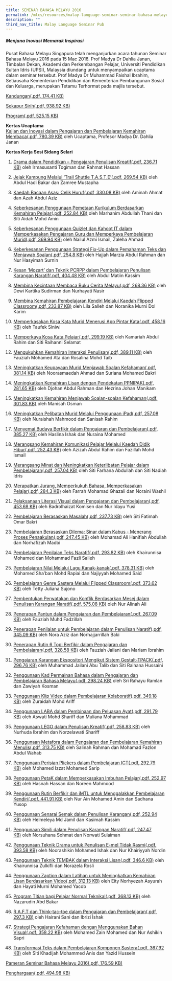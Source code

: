 ```yaml
---
title: SEMINAR BAHASA MELAYU 2016
permalink: /mlcs/resources/malay-language-seminar-seminar-bahasa-melayu-publications/seminar-bahasa-melayu-2016/
description: ""
third_nav_title: Malay Language Seminar Pub
---
```

##### **Menjana Inovasi Memarak Inspirasi**

Pusat Bahasa Melayu Singapura telah menganjurkan acara tahunan Seminar Bahasa Melayu 2016 pada 15 Mac 2016. Prof Madya Dr Dahlia Janan, Timbalan Dekan, Akademi dan Perkembangan Pelajar, Universiti Pendidikan Sultan Idris (UPSI), Malaysia diundang untuk menyampaikan ucaptama dalam seminar tersebut. Prof Madya Dr Muhammad Faishal Ibrahim, Setiausaha Kementerian Pendidikan dan Kementerian Pembangunan Sosial dan Keluarga, merupakan Tetamu Terhormat pada majlis tersebut.

[Kandungan(.pdf, 174.41 KB)](/files/sbm16-kandungan.pdf)

[Sekapur Sirih(.pdf, 938.92 KB)](/files/sbm16-sekapur_sirih.pdf)

[Program(.pdf, 525.15 KB)](/files/sbm16-program.pdf)

**Kertas Ucaptama**  
[Kajian dan Inovasi dalam Pengajaran dan Pembelajaran Kemahiran Membaca(.pdf, 780.39 KB)](/files/sbm16-kertas_ucaptama.pdf) oleh Ucaptama, Profesor Madya Dr. Dahlia Janan

**Kertas Kerja Sesi Sidang Selari**

1.  [Drama dalam Pendidikan – Pengajaran Penulisan Kreatif(.pdf, 236.71 KB)](/files/sbm16-1.pdf) oleh Irmasusanti Togiman dan Rahmat Hassan
2.  [Jejak Kampung Melalui ‘Trail Shuttle T.A.S.T.E’(.pdf, 269.54 KB)](/files/sbm16-2.pdf) oleh Abdul Hadi Bakar dan Zamree Mustapha
3.  [Kaedah Bacaan Asas: Celik Huruf(.pdf, 330.08 KB)](/files/sbm16-3.pdf) oleh Aminah Ahmat dan Azah Abdul Aziz
4.  [Keberkesanan Penggunaan Pemetaan Kurikulum Berdasarkan Kemahiran Pelajar(.pdf, 252.84 KB)](/files/sbm16-4.pdf) oleh Marhanim Abdullah Thani dan Siti Aidah Mohd Amin
5.  [Keberkesanan Penggunaan Quizlet dan Kahoot IT dalam Memperkasakan Pengajaran Guru dan Memperkaya Pembelajaran Murid(.pdf, 369.94 KB)](/files/sbm16-5.pdf) oleh Nailul Azmi Ismail, Zaleha Ahmad
6.  [Keberkesanan Penggunaan Strategi Fix-Up dalam Pemahaman Teks dan Menjawab Soalan(.pdf, 254.8 KB)](/files/sbm16-6.pdf) oleh Hajjah Marzia Abdul Rahman dan Nur Hasyimah Surnin
7.  [Kesan ‘Mozart’ dan Teknik PCRPP dalam Pembelajaran Penulisan Karangan Naratif(.pdf, 404.48 KB)](/files/sbm16-7.pdf) oleh Abdul Matiin Kassim
8.  [Membina Kecintaan Membaca Buku Cerita Melayu(.pdf, 268.36 KB)](/files/sbm16-8.pdf) oleh Dewi Kartika Sudirman dan Nurhayati Nasir
9.  [Membina Kemahiran Pembelajaran Kendiri Melalui Kaedah Flipped Classroom(.pdf, 233.87 KB)](/files/sbm16-9.pdf) oleh Lila Salleh dan Noranika Murni Dol Karim
10.  [Memperkasakan Kosa Kata Murid Menerusi App Pintar Kata(.pdf, 458.16 KB)](/files/sbm16-10.pdf) oleh Taufek Siniwi
11.  [Memperkaya Kosa Kata Pelajar(.pdf, 299.19 KB)](/files/sbm16-%2011.pdf) oleh Kamariah Abdul Rahim dan Siti Raihanni Selamat
12.  [Mengukuhkan Kemahiran Interaksi Penulisan(.pdf, 389.11 KB)](https://academyofsingaporeteachers.moe.edu.sg/docs/librariesprovider6/ml-poetry-sg50/seminar-bahasa-melayu-2016/kertas-kerja-sesi-sidang-selari/sbm16-12.pdf?sfvrsn=40576d3d_2 "Mengukuhkan Kemahiran Interaksi Penulisan") oleh Fauziah Mohamed Ata dan Rosalina Mohd Taib
13.  [Meningkatkan Keupayaan Murid Menjawab Soalan Kefahaman(.pdf, 381.14 KB)](https://academyofsingaporeteachers.moe.edu.sg/docs/librariesprovider6/ml-poetry-sg50/seminar-bahasa-melayu-2016/kertas-kerja-sesi-sidang-selari/sbm16-13.pdf?sfvrsn=16287397_2 "Meningkatkan Keupayaan Murid Menjawab Soalan Kefahaman") oleh Noorasmaedah Ahmad dan Suriana Mohamed Bakri
14.  [Meningkatkan Kemahiran Lisan dengan Pendekatan PPNIPAK(.pdf, 281.65 KB)](https://academyofsingaporeteachers.moe.edu.sg/docs/librariesprovider6/ml-poetry-sg50/seminar-bahasa-melayu-2016/kertas-kerja-sesi-sidang-selari/sbm16-14.pdf?sfvrsn=12625255_2 "Meningkatkan Kemahiran Lisan dengan Pendekatan PPNIPAK") oleh Djohan Abdul Rahman dan Hezrina Johan Manikam
15.  [Meningkatkan Kemahiran Menjawab Soalan-soalan Kefahaman(.pdf, 301.83 KB)](https://academyofsingaporeteachers.moe.edu.sg/docs/librariesprovider6/ml-poetry-sg50/seminar-bahasa-melayu-2016/kertas-kerja-sesi-sidang-selari/sbm16-15.pdf?sfvrsn=e16d1b60_2 "Meningkatkan Kemahiran Menjawab Soalan-soalan Kefahaman") oleh Manisah Osman
16.  [Meningkatkan Pelibatan Murid Melalui Penggunaan iPad(.pdf, 257.08 KB)](https://academyofsingaporeteachers.moe.edu.sg/docs/librariesprovider6/ml-poetry-sg50/seminar-bahasa-melayu-2016/kertas-kerja-sesi-sidang-selari/sbm16-16.pdf?sfvrsn=99377f6_2 "Meningkatkan Pelibatan Murid Melalui Penggunaan iPad") oleh Nuraishah Mahmood dan Sanisah Rahim
17.  [Menyemai Budaya Berfikir dalam Pengajaran dan Pembelajaran(.pdf, 385.27 KB)](https://academyofsingaporeteachers.moe.edu.sg/docs/librariesprovider6/ml-poetry-sg50/seminar-bahasa-melayu-2016/kertas-kerja-sesi-sidang-selari/sbm16-17.pdf?sfvrsn=53d8dcca_2 "Menyemai Budaya Berfikir dalam Pengajaran dan Pembelajaran") oleh Haslina Ishak dan Nuraina Mohamed
18.  [Merangsang Kemahiran Komunikasi Pelajar Melalui Kaedah Didik Hibur(.pdf, 252.43 KB)](https://academyofsingaporeteachers.moe.edu.sg/docs/librariesprovider6/ml-poetry-sg50/seminar-bahasa-melayu-2016/kertas-kerja-sesi-sidang-selari/sbm16-18.pdf?sfvrsn=57087e26_2 "Merangsang Kemahiran Komunikasi Pelajar Melalui Kaedah Didik Hibur") oleh Azizah Abdul Rahim dan Fazillah Mohd Ismail
19.  [Merangsang Minat dan Meningkatkan Keterlibatan Pelajar dalam Pembelajaran(.pdf, 257.04 KB)](https://academyofsingaporeteachers.moe.edu.sg/docs/librariesprovider6/ml-poetry-sg50/seminar-bahasa-melayu-2016/kertas-kerja-sesi-sidang-selari/sbm16-19.pdf?sfvrsn=39df63a0_2 "Merangsang Minat dan Meningkatkan Keterlibatan Pelajar dalam Pembelajaran") oleh Siti Farhana Abdullah dan Siti Nadiah Idris
20.  [Merapatkan Jurang, Memperkukuh Bahasa, Memperkasakan Pelajar(.pdf, 284.3 KB)](https://academyofsingaporeteachers.moe.edu.sg/docs/librariesprovider6/ml-poetry-sg50/seminar-bahasa-melayu-2016/kertas-kerja-sesi-sidang-selari/sbm16-20.pdf?sfvrsn=8dfd8e5d_2 "Merapatkan Jurang, Memperkukuh Bahasa, Memperkasakan Pelajar") oleh Farrah Mohamad Ghazali dan Noraini Washil
21.  [Pelaksanaan Literasi Visual dalam Pengajaran dan Pembelajaran(.pdf, 453.68 KB)](https://academyofsingaporeteachers.moe.edu.sg/docs/librariesprovider6/ml-poetry-sg50/seminar-bahasa-melayu-2016/kertas-kerja-sesi-sidang-selari/sbm16-21.pdf?sfvrsn=122a8d06_2 "Pelaksanaan Literasi Visual dalam Pengajaran dan Pembelajaran") oleh Badrolhaizat Komisen dan Nur Idayu Yusi
22.  [Pembelajaran Berasaskan Masalah(.pdf, 237.73 KB)](https://academyofsingaporeteachers.moe.edu.sg/docs/librariesprovider6/ml-poetry-sg50/seminar-bahasa-melayu-2016/kertas-kerja-sesi-sidang-selari/sbm16-22.pdf?sfvrsn=555c2d53_2 "Pembelajaran Berasaskan Masalah") oleh Siti Fatimah Omar Bakri
23.  [Pembelajaran Berasaskan Dilema: Sinar dalam Kabus - Menerang Proses Penaakulan(.pdf, 247.45 KB)](https://academyofsingaporeteachers.moe.edu.sg/docs/librariesprovider6/ml-poetry-sg50/seminar-bahasa-melayu-2016/kertas-kerja-sesi-sidang-selari/sbm16-23.pdf?sfvrsn=c86930be_2 "Pembelajaran Berasaskan Dilema: Sinar dalam Kabus - Menerang Proses Penaakulan") oleh Mohamad Ali Hanifiah Abdullah dan Norhafizah Madbi
24.  [Pembelajaran Penilaian Teks Naratif(.pdf, 293.82 KB)](https://academyofsingaporeteachers.moe.edu.sg/docs/librariesprovider6/ml-poetry-sg50/seminar-bahasa-melayu-2016/kertas-kerja-sesi-sidang-selari/sbm16-24.pdf?sfvrsn=da21c5d0_2 "Pembelajaran Penilaian Teks Naratif") oleh Khairunnisa Mohamed dan Mohammad Fazli Salleh
25.  [Pembelajaran Nilai Melalui Lagu Kanak-kanak(.pdf, 378.31 KB)](https://academyofsingaporeteachers.moe.edu.sg/docs/librariesprovider6/ml-poetry-sg50/seminar-bahasa-melayu-2016/kertas-kerja-sesi-sidang-selari/sbm16-25.pdf?sfvrsn=296060e3_2 "Pembelajaran Nilai Melalui Lagu Kanak-kanak") oleh Mohamed Sha’ban Mohd Rapiai dan Najiyyah Mohamed Said
26.  [Pembelajaran Genre Sastera Melalui Flipped Classroom(.pdf, 373.62 KB)](https://academyofsingaporeteachers.moe.edu.sg/docs/librariesprovider6/ml-poetry-sg50/seminar-bahasa-melayu-2016/kertas-kerja-sesi-sidang-selari/sbm16-26.pdf?sfvrsn=3ba93cc1_2 "Pembelajaran Genre Sastera Melalui Flipped Classroom") oleh Tetty Juliana Sujono
27.  [Pembentukan Perwatakan dan Konflik Berdasarkan Mesej dalam Penulisan Karangan Naratif(.pdf, 575.08 KB)](https://academyofsingaporeteachers.moe.edu.sg/docs/librariesprovider6/ml-poetry-sg50/seminar-bahasa-melayu-2016/kertas-kerja-sesi-sidang-selari/sbm16-27.pdf?sfvrsn=3f34b784_2 "Pembentukan Perwatakan dan Konflik Berdasarkan Mesej dalam Penulisan Karangan Naratif") oleh Nur Alinah Ali
28.  [Penerapan Pantun dalam Pengajaran dan Pembelajaran(.pdf, 267.09 KB)](https://academyofsingaporeteachers.moe.edu.sg/docs/librariesprovider6/ml-poetry-sg50/seminar-bahasa-melayu-2016/kertas-kerja-sesi-sidang-selari/sbm16-28.pdf?sfvrsn=f879d080_2 "Penerapan Pantun dalam Pengajaran dan Pembelajaran") oleh Fauziah Muhd Fadzillah
29.  [Penerapan Penilaian untuk Pembelajaran dalam Penulisan Naratif(.pdf, 345.09 KB)](https://academyofsingaporeteachers.moe.edu.sg/docs/librariesprovider6/ml-poetry-sg50/seminar-bahasa-melayu-2016/kertas-kerja-sesi-sidang-selari/sbm16-29.pdf?sfvrsn=a7ac4810_2 "Penerapan Penilaian untuk Pembelajaran dalam Penulisan Naratif") oleh Nora Aziz dan Norhajjarrillah Baki
30.  [Penerapan Rutin 6 Topi Berfikir dalam Pengajaran dan Pembelajaran(.pdf, 328.58 KB)](https://academyofsingaporeteachers.moe.edu.sg/docs/librariesprovider6/ml-poetry-sg50/seminar-bahasa-melayu-2016/kertas-kerja-sesi-sidang-selari/sbm16-30.pdf?sfvrsn=3aec612c_2 "Penerapan Rutin 6 Topi Berfikir dalam Pengajaran dan Pembelajaran") oleh Fauziah Jailani dan Mariam Ibrahim
31.  [Pengajaran Karangan Ekspositori Mengikut Sistem Gestalt-TPACK(.pdf, 296.76 KB)](https://academyofsingaporeteachers.moe.edu.sg/docs/librariesprovider6/ml-poetry-sg50/seminar-bahasa-melayu-2016/kertas-kerja-sesi-sidang-selari/sbm16-31.pdf?sfvrsn=391130b0_2 "Pengajaran Karangan Ekspositori Mengikut Sistem Gestalt-TPACK") oleh Muhammad Jailani Abu Talib dan Siti Raihana Hussaini
32.  [Penggunaan Kad Permainan Bahasa dalam Pengajaran dan Pembelajaran Bahasa Melayu(.pdf, 298.24 KB)](https://academyofsingaporeteachers.moe.edu.sg/docs/librariesprovider6/ml-poetry-sg50/seminar-bahasa-melayu-2016/kertas-kerja-sesi-sidang-selari/sbm16-32.pdf?sfvrsn=1d94754c_2 "Penggunaan Kad Permainan Bahasa dalam Pengajaran dan Pembelajaran Bahasa Melayu") oleh Sri Rahayu Ramlan dan Zawiyah Kosman
33.  [Penggunaan Klip Video dalam Pembelajaran Kolaboratif(.pdf, 349.18 KB)](https://academyofsingaporeteachers.moe.edu.sg/docs/librariesprovider6/ml-poetry-sg50/seminar-bahasa-melayu-2016/kertas-kerja-sesi-sidang-selari/sbm16-33.pdf?sfvrsn=4a8c11a3_2 "Penggunaan Klip Video dalam Pembelajaran Kolaboratif") oleh Zuraidah Mohd Ariff
34.  [Penggunaan LABA dalam Pembinaan dan Peluasan Ayat(.pdf, 291.79 KB)](https://academyofsingaporeteachers.moe.edu.sg/docs/librariesprovider6/ml-poetry-sg50/seminar-bahasa-melayu-2016/kertas-kerja-sesi-sidang-selari/sbm16-34.pdf?sfvrsn=5d64580_2 "Penggunaan LABA dalam Pembinaan dan Peluasan Ayat") oleh Aswati Mohd Shariff dan Muliana Mohammad
35.  [Penggunaan LEGO dalam Penulisan Kreatif(.pdf, 258.83 KB)](https://academyofsingaporeteachers.moe.edu.sg/docs/librariesprovider6/ml-poetry-sg50/seminar-bahasa-melayu-2016/kertas-kerja-sesi-sidang-selari/sbm16-35.pdf?sfvrsn=9ba085c0_2 "Penggunaan LEGO dalam Penulisan Kreatif") oleh Nurhuda Ibrahim dan Norzelawati Shariff
36.  [Penggunaan Metafora dalam Pengajaran dan Pembelajaran Kemahiran Menulis(.pdf, 313.75 KB)](https://academyofsingaporeteachers.moe.edu.sg/docs/librariesprovider6/ml-poetry-sg50/seminar-bahasa-melayu-2016/kertas-kerja-sesi-sidang-selari/sbm16-36.pdf?sfvrsn=ead79e84_2 "Penggunaan Metafora dalam Pengajaran dan Pembelajaran Kemahiran Menulis") oleh Salinah Rahman dan Mohamad Fazlon Abdul Wahab
37.  [Penggunaan Perisian Plickers dalam Pembelajaran ICT(.pdf, 292.79 KB)](https://academyofsingaporeteachers.moe.edu.sg/docs/librariesprovider6/ml-poetry-sg50/seminar-bahasa-melayu-2016/kertas-kerja-sesi-sidang-selari/sbm16-37.pdf?sfvrsn=dbd37ada_2 "Penggunaan Perisian Plickers dalam Pembelajaran ICT") oleh Mohamed Izzat Mohamed Sarip
38.  [Penggunaan PetaK dalam Memperkasakan Imbuhan Pelajar(.pdf, 252.97 KB)](https://academyofsingaporeteachers.moe.edu.sg/docs/librariesprovider6/ml-poetry-sg50/seminar-bahasa-melayu-2016/kertas-kerja-sesi-sidang-selari/sbm16-38.pdf?sfvrsn=79fa5376_2 "Penggunaan PetaK dalam Memperkasakan Imbuhan Pelajar") oleh Hasnah Hassan dan Noreen Mahmood  
    
39.  [Penggunaan Rutin Berfikir dan iMTL untuk Menggalakkan Pembelajaran Kendiri(.pdf, 441.91 KB)](https://academyofsingaporeteachers.moe.edu.sg/docs/librariesprovider6/ml-poetry-sg50/seminar-bahasa-melayu-2016/kertas-kerja-sesi-sidang-selari/sbm16-39.pdf?sfvrsn=b0fedca1_2 "Penggunaan Rutin Berfikir dan iMTL untuk Menggalakkan Pembelajaran Kendiri") oleh Nur Ain Mohamed Amin dan Sadhana Yusop
40.  [Penggunaan Senarai Semak dalam Penulisan Karangan(.pdf, 252.94 KB)](https://academyofsingaporeteachers.moe.edu.sg/docs/librariesprovider6/ml-poetry-sg50/seminar-bahasa-melayu-2016/kertas-kerja-sesi-sidang-selari/sbm16-40.pdf?sfvrsn=c8aa4674_2 "Penggunaan Senarai Semak dalam Penulisan Karangan") oleh Helmeleya Md Jamil dan Kasimah Kassim
41.  [Penggunaan Simili dalam Penulisan Karangan Naratif(.pdf, 247.47 KB)](https://academyofsingaporeteachers.moe.edu.sg/docs/librariesprovider6/ml-poetry-sg50/seminar-bahasa-melayu-2016/kertas-kerja-sesi-sidang-selari/sbm16-41.pdf?sfvrsn=81d7d6f6_2 "Penggunaan Simili dalam Penulisan Karangan Naratif") oleh Norsuhana Sohmat dan Norwati Sulaiman
42.  [Penggunaan Teknik Drama untuk Penulisan E-mel Tidak Rasmi(.pdf, 393.58 KB)](https://academyofsingaporeteachers.moe.edu.sg/docs/librariesprovider6/ml-poetry-sg50/seminar-bahasa-melayu-2016/kertas-kerja-sesi-sidang-selari/sbm16-42.pdf?sfvrsn=5216f40a_2 "Penggunaan Teknik Drama untuk Penulisan E-mel Tidak Rasmi") oleh Noorashikin Mohamed Ishak dan Nur Khairiyyah Nordin
43.  [Penggunaan Teknik TEMBAK dalam Interaksi Lisan(.pdf, 346.6 KB)](https://academyofsingaporeteachers.moe.edu.sg/docs/librariesprovider6/ml-poetry-sg50/seminar-bahasa-melayu-2016/kertas-kerja-sesi-sidang-selari/sbm16-43.pdf?sfvrsn=f4080352_2 "Penggunaan Teknik TEMBAK dalam Interaksi Lisan") oleh Khairunnisa Zulkifli dan Norazela Rosli
44.  [Penggunaan Zaption dalam Latihan untuk Meningkatkan Kemahiran Lisan Berdasarkan Video(.pdf, 312.13 KB)](https://academyofsingaporeteachers.moe.edu.sg/docs/librariesprovider6/ml-poetry-sg50/seminar-bahasa-melayu-2016/kertas-kerja-sesi-sidang-selari/sbm16-44.pdf?sfvrsn=9119b2a_2 "Penggunaan Zaption dalam Latihan untuk Meningkatkan Kemahiran Lisan Berdasarkan Video") oleh Eity Norhyezah Asyurah dan Hayati Murni Mohamed Yacob
45.  [Program Titian bagi Pelajar Normal Teknikal(.pdf, 368.13 KB)](https://academyofsingaporeteachers.moe.edu.sg/docs/librariesprovider6/ml-poetry-sg50/seminar-bahasa-melayu-2016/kertas-kerja-sesi-sidang-selari/sbm16-45.pdf?sfvrsn=21182943_2 "Program Titian bagi Pelajar Normal Teknikal") oleh Nazarudin Abd Bakar
46.  [R.A.F.T dan Think-tac-toe dalam Pengajaran dan Pembelajaran(.pdf, 297.3 KB)](https://academyofsingaporeteachers.moe.edu.sg/docs/librariesprovider6/ml-poetry-sg50/seminar-bahasa-melayu-2016/kertas-kerja-sesi-sidang-selari/sbm16-46.pdf?sfvrsn=e025337e_2 "R.A.F.T dan Think-tac-toe dalam Pengajaran dan Pembelajaran") oleh Hairani Sani dan Ibrizi Ishak
47.  [Strategi Pengajaran Kefahaman dengan Menggunakan Bahan Visual(.pdf, 358.22 KB)](https://academyofsingaporeteachers.moe.edu.sg/docs/librariesprovider6/ml-poetry-sg50/seminar-bahasa-melayu-2016/kertas-kerja-sesi-sidang-selari/sbm16-47.pdf?sfvrsn=535fc935_2 "Strategi Pengajaran Kefahaman dengan Menggunakan Bahan Visual") oleh Mohamed Zain Mohamed dan Nur Ashikin Sapri
48.  [Transformasi Teks dalam Pembelajaran Komponen Sastera(.pdf, 367.92 KB)](https://academyofsingaporeteachers.moe.edu.sg/docs/librariesprovider6/ml-poetry-sg50/seminar-bahasa-melayu-2016/kertas-kerja-sesi-sidang-selari/sbm16-48.pdf?sfvrsn=c526ff12_2 "Transformasi Teks dalam Pembelajaran Komponen Sastera") oleh Siti Khadijah Mohammed Anis dan Yazid Hussein

[Pameran Seminar Bahasa Melayu 2016(.pdf, 176.59 KB)](https://academyofsingaporeteachers.moe.edu.sg/docs/librariesprovider6/ml-poetry-sg50/seminar-bahasa-melayu-2016/sbm16-pameran_seminar_bahasa_melayu_2016.pdf?sfvrsn=b706f217_2 "Pameran Seminar Bahasa Melayu 2016")

[Penghargaan(.pdf, 494.98 KB)](https://academyofsingaporeteachers.moe.edu.sg/docs/librariesprovider6/ml-poetry-sg50/seminar-bahasa-melayu-2016/sbm16-penghargaan.pdf?sfvrsn=73a61e48_2 "Penghargaan")